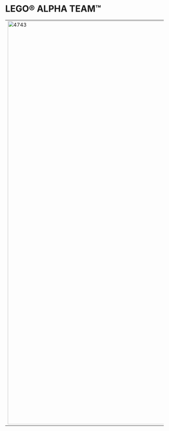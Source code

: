 # LEGO® ALPHA TEAM™

<table>
<tr>
<td rowspan="2"><img alt="4743" src="https://www.lego.com/cdn/product-assets/product.img.pri/4743_prod.jpg" width="1280"></td>
<td><b>4743 Jégjáró</b></td>
</tr>
<tr>
<td>Járőrözhetsz, vagy akár versenyezhetsz is ezzel a sugárhajtású járművel, de gyorsan átalakíthatod helikopterré is, ha a magasból akarod megkeresni a gonosz Ogel bázisát.</td>
</tr>
</table>